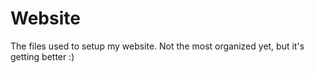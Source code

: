 # Website
The files used to setup my website. Not the most organized yet, but it's getting better :)
